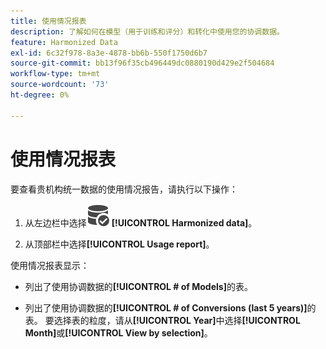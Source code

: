 ```yaml
---
title: 使用情况报表
description: 了解如何在模型（用于训练和评分）和转化中使用您的协调数据。
feature: Harmonized Data
exl-id: 6c32f978-8a3e-4878-bb6b-550f1750d6b7
source-git-commit: bb13f96f35cb496449dc0880190d429e2f504684
workflow-type: tm+mt
source-wordcount: '73'
ht-degree: 0%

---
```


# 使用情况报表

要查看贵机构统一数据的使用情况报告，请执行以下操作：

1. 从左边栏中选择![DataSearch](/help/assets/icons/DataCheck.svg) **[!UICONTROL Harmonized data]**。

1. 从顶部栏中选择&#x200B;**[!UICONTROL Usage report]**。

使用情况报表显示：

* 列出了使用协调数据的&#x200B;**[!UICONTROL # of Models]**&#x200B;的表。

* 列出了使用协调数据的&#x200B;**[!UICONTROL # of Conversions (last 5 years)]**&#x200B;的表。 要选择表的粒度，请从&#x200B;**[!UICONTROL Year]**&#x200B;中选择&#x200B;**[!UICONTROL Month]**&#x200B;或&#x200B;**[!UICONTROL View by selection]**。

